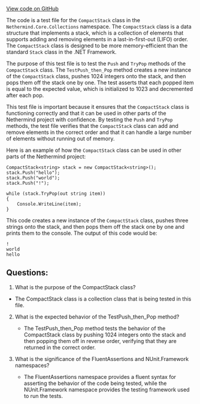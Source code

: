 [View code on GitHub](https://github.com/NethermindEth/nethermind/src/Nethermind/Nethermind.Core.Test/Collections/CompactStackTests.cs)

The code is a test file for the `CompactStack` class in the `Nethermind.Core.Collections` namespace. The `CompactStack` class is a data structure that implements a stack, which is a collection of elements that supports adding and removing elements in a last-in-first-out (LIFO) order. The `CompactStack` class is designed to be more memory-efficient than the standard `Stack` class in the .NET Framework.

The purpose of this test file is to test the `Push` and `TryPop` methods of the `CompactStack` class. The `TestPush_then_Pop` method creates a new instance of the `CompactStack` class, pushes 1024 integers onto the stack, and then pops them off the stack one by one. The test asserts that each popped item is equal to the expected value, which is initialized to 1023 and decremented after each pop.

This test file is important because it ensures that the `CompactStack` class is functioning correctly and that it can be used in other parts of the Nethermind project with confidence. By testing the `Push` and `TryPop` methods, the test file verifies that the `CompactStack` class can add and remove elements in the correct order and that it can handle a large number of elements without running out of memory.

Here is an example of how the `CompactStack` class can be used in other parts of the Nethermind project:

```
CompactStack<string> stack = new CompactStack<string>();
stack.Push("hello");
stack.Push("world");
stack.Push("!");

while (stack.TryPop(out string item))
{
    Console.WriteLine(item);
}
```

This code creates a new instance of the `CompactStack` class, pushes three strings onto the stack, and then pops them off the stack one by one and prints them to the console. The output of this code would be:

```
!
world
hello
```
## Questions: 
 1. What is the purpose of the CompactStack class?
   - The CompactStack class is a collection class that is being tested in this file.

2. What is the expected behavior of the TestPush_then_Pop method?
   - The TestPush_then_Pop method tests the behavior of the CompactStack class by pushing 1024 integers onto the stack and then popping them off in reverse order, verifying that they are returned in the correct order.

3. What is the significance of the FluentAssertions and NUnit.Framework namespaces?
   - The FluentAssertions namespace provides a fluent syntax for asserting the behavior of the code being tested, while the NUnit.Framework namespace provides the testing framework used to run the tests.